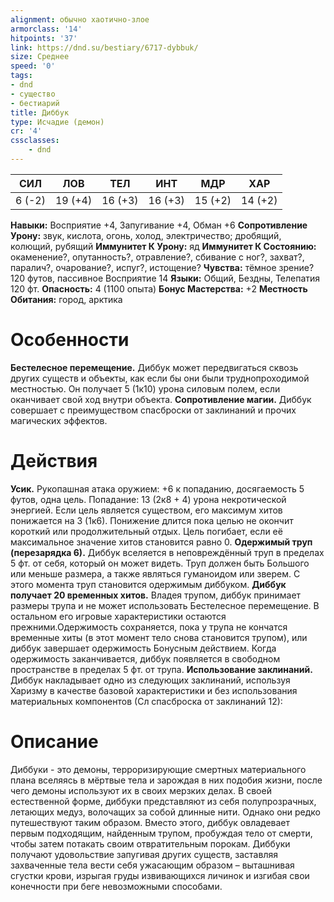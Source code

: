 ```yaml
---
alignment: обычно хаотично-злое
armorclass: '14'
hitpoints: '37'
link: https://dnd.su/bestiary/6717-dybbuk/
size: Среднее
speed: '0'
tags:
- dnd
- существо
- бестиарий
title: Диббук
type: Исчадие (демон)
cr: '4'
cssclasses:
    - dnd
---
```



| СИЛ | ЛОВ | ТЕЛ | ИНТ | МДР | ХАР |
|---|---|---|---|---|---|
| 6 (-2) | 19 (+4) | 16 (+3) | 16 (+3) | 15 (+2) | 14 (+2) |
**Навыки:** Восприятие +4, Запугивание +4, Обман +6
**Сопротивление Урону:** звук, кислота, огонь, холод, электричество; дробящий, колющий, рубящий
**Иммунитет К Урону:** яд
**Иммунитет К Состоянию:** окаменение?, опутанность?, отравление?, сбивание с ног?, захват?, паралич?, очарование?, испуг?, истощение?
**Чувства:** тёмное зрение? 120 футов, пассивное Восприятие 14
**Языки:** Общий, Бездны, Телепатия 120 фт.
**Опасность:** 4 (1100 опыта)
**Бонус Мастерства:** +2
**Местность Обитания:** город, арктика


# Особенности
**Бестелесное перемещение.** Диббук может передвигаться сквозь других существ и объекты, как если бы они были труднопроходимой местностью. Он получает 5 (1к10) урона силовым полем, если оканчивает свой ход внутри объекта.
**Сопротивление магии.** Диббук совершает с преимуществом спасброски от заклинаний и прочих магических эффектов.


# Действия
**Усик.** Рукопашная атака оружием: +6 к попаданию, досягаемость 5 футов, одна цель. Попадание: 13 (2к8 + 4) урона некротической энергией. Если цель является существом, его максимум хитов понижается на 3 (1к6). Понижение длится пока целью не окончит короткий или продолжительный отдых. Цель погибает, если её максимальное значение хитов становится равно 0.
**Одержимый труп (перезарядка 6).** Диббук вселяется в неповреждённый труп в пределах 5 фт. от себя, который он может видеть. Труп должен быть Большого или меньше размера, а также являться гуманоидом или зверем. С этого момента труп становится одержимым диббуком.
**Диббук получает 20 временных хитов.** Владея трупом, диббук принимает размеры трупа и не может использовать Бестелесное перемещение. В остальном его игровые характеристики остаются прежними.Одержимость сохраняется, пока у трупа не кончатся временные хиты (в этот момент тело снова становится трупом), или диббук завершает одержимость Бонусным действием. Когда одержимость заканчивается, диббук появляется в свободном пространстве в пределах 5 фт. от трупа.
**Использование заклинаний.** Диббук накладывает одно из следующих заклинаний, используя Харизму в качестве базовой характеристики и без использования материальных компонентов (Сл спасброска от заклинаний 12):


# Описание
Диббуки - это демоны, терроризирующие смертных материального плана вселяясь в мёртвые тела и зарождая в них подобия жизни, после чего демоны используют их в своих мерзких делах. В своей естественной форме, диббуки представляют из себя полупрозрачных, летающих медуз, волочащих за собой длинные нити. Однако они редко путешествуют таким образом. Вместо этого, диббук овладевает первым подходящим, найденным трупом, пробуждая тело от смерти, чтобы затем потакать своим отвратительным порокам. Диббуки получают удовольствие запугивая других существ, заставляя захваченные тела вести себя ужасающим образом – выташнивая сгустки крови, изрыгая груды извивающихся личинок и изгибая свои конечности при беге невозможными способами.